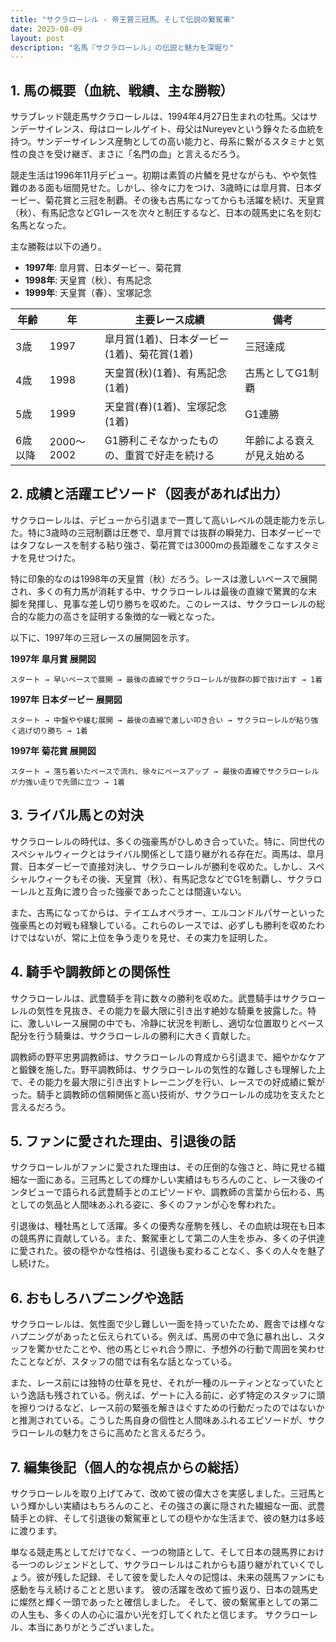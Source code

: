 ```yaml
---
title: "サクラローレル - 帝王賞三冠馬、そして伝説の繋駕車"
date: 2025-08-09
layout: post
description: "名馬『サクラローレル』の伝説と魅力を深堀り"
---
```


## 1. 馬の概要（血統、戦績、主な勝鞍）

サラブレッド競走馬サクラローレルは、1994年4月27日生まれの牡馬。父はサンデーサイレンス、母はローレルゲイト、母父はNureyevという錚々たる血統を持つ。サンデーサイレンス産駒としての高い能力と、母系に繋がるスタミナと気性の良さを受け継ぎ、まさに「名門の血」と言えるだろう。

競走生活は1996年11月デビュー。初期は素質の片鱗を見せながらも、やや気性難のある面も垣間見せた。しかし、徐々に力をつけ、3歳時には皐月賞、日本ダービー、菊花賞と三冠を制覇。その後も古馬になってからも活躍を続け、天皇賞（秋）、有馬記念などG1レースを次々と制圧するなど、日本の競馬史に名を刻む名馬となった。

主な勝鞍は以下の通り。

* **1997年**: 皐月賞、日本ダービー、菊花賞
* **1998年**: 天皇賞（秋）、有馬記念
* **1999年**: 天皇賞（春）、宝塚記念


| 年齢 | 年 | 主要レース成績 | 備考 |
|---|---|---|---|
| 3歳 | 1997 | 皐月賞(1着)、日本ダービー(1着)、菊花賞(1着) | 三冠達成 |
| 4歳 | 1998 | 天皇賞(秋)(1着)、有馬記念(1着) | 古馬としてG1制覇 |
| 5歳 | 1999 | 天皇賞(春)(1着)、宝塚記念(1着) | G1連勝 |
| 6歳以降 | 2000～2002 |  G1勝利こそなかったものの、重賞で好走を続ける |  年齢による衰えが見え始める |


## 2. 成績と活躍エピソード（図表があれば出力）

サクラローレルは、デビューから引退まで一貫して高いレベルの競走能力を示した。特に3歳時の三冠制覇は圧巻で、皐月賞では抜群の瞬発力、日本ダービーではタフなレースを制する粘り強さ、菊花賞では3000mの長距離をこなすスタミナを見せつけた。

特に印象的なのは1998年の天皇賞（秋）だろう。レースは激しいペースで展開され、多くの有力馬が消耗する中、サクラローレルは最後の直線で驚異的な末脚を発揮し、見事な差し切り勝ちを収めた。このレースは、サクラローレルの総合的な能力の高さを証明する象徴的な一戦となった。

以下に、1997年の三冠レースの展開図を示す。

**1997年 皐月賞 展開図**

```
スタート → 早いペースで展開 → 最後の直線でサクラローレルが抜群の脚で抜け出す → 1着
```

**1997年 日本ダービー 展開図**

```
スタート → 中盤やや緩む展開 → 最後の直線で激しい叩き合い → サクラローレルが粘り強く逃げ切り勝ち → 1着
```

**1997年 菊花賞 展開図**

```
スタート → 落ち着いたペースで流れ、徐々にペースアップ → 最後の直線でサクラローレルが力強い走りで先頭に立つ → 1着
```


## 3. ライバル馬との対決

サクラローレルの時代は、多くの強豪馬がひしめき合っていた。特に、同世代のスペシャルウィークとはライバル関係として語り継がれる存在だ。両馬は、皐月賞、日本ダービーで直接対決し、サクラローレルが勝利を収めた。しかし、スペシャルウィークもその後、天皇賞（秋）、有馬記念などでG1を制覇し、サクラローレルと互角に渡り合った強豪であったことは間違いない。

また、古馬になってからは、テイエムオペラオー、エルコンドルパサーといった強豪馬との対戦も経験している。これらのレースでは、必ずしも勝利を収めたわけではないが、常に上位を争う走りを見せ、その実力を証明した。


## 4. 騎手や調教師との関係性

サクラローレルは、武豊騎手を背に数々の勝利を収めた。武豊騎手はサクラローレルの気性を見抜き、その能力を最大限に引き出す絶妙な騎乗を披露した。特に、激しいレース展開の中でも、冷静に状況を判断し、適切な位置取りとペース配分を行う騎乗は、サクラローレルの勝利に大きく貢献した。

調教師の野平忠男調教師は、サクラローレルの育成から引退まで、細やかなケアと鍛錬を施した。野平調教師は、サクラローレルの気性的な難しさも理解した上で、その能力を最大限に引き出すトレーニングを行い、レースでの好成績に繋がった。騎手と調教師の信頼関係と高い技術が、サクラローレルの成功を支えたと言えるだろう。


## 5. ファンに愛された理由、引退後の話

サクラローレルがファンに愛された理由は、その圧倒的な強さと、時に見せる繊細な一面にある。三冠馬としての輝かしい実績はもちろんのこと、レース後のインタビューで語られる武豊騎手とのエピソードや、調教師の言葉から伝わる、馬としての気品と人間味あふれる姿に、多くのファンが心を奪われた。

引退後は、種牡馬として活躍。多くの優秀な産駒を残し、その血統は現在も日本の競馬界に貢献している。また、繋駕車として第二の人生を歩み、多くの子供達に愛された。彼の穏やかな性格は、引退後も変わることなく、多くの人々を魅了し続けた。


## 6. おもしろハプニングや逸話

サクラローレルは、気性面で少し難しい一面を持っていたため、厩舎では様々なハプニングがあったと伝えられている。例えば、馬房の中で急に暴れ出し、スタッフを驚かせたことや、他の馬とじゃれ合う際に、予想外の行動で周囲を笑わせたことなどが、スタッフの間では有名な話となっている。

また、レース前には独特の仕草を見せ、それが一種のルーティンとなっていたという逸話も残されている。例えば、ゲートに入る前に、必ず特定のスタッフに頭を擦りつけるなど、レース前の緊張を解きほぐすための行動だったのではないかと推測されている。こうした馬自身の個性と人間味あふれるエピソードが、サクラローレルの魅力をさらに高めたと言えるだろう。


## 7. 編集後記（個人的な視点からの総括）

サクラローレルを取り上げてみて、改めて彼の偉大さを実感しました。三冠馬という輝かしい実績はもちろんのこと、その強さの裏に隠された繊細な一面、武豊騎手との絆、そして引退後の繋駕車としての穏やかな生活まで、彼の魅力は多岐に渡ります。

単なる競走馬としてだけでなく、一つの物語として、そして日本の競馬界における一つのレジェンドとして、サクラローレルはこれからも語り継がれていくでしょう。彼が残した記録、そして彼を愛した人々の記憶は、未来の競馬ファンにも感動を与え続けることと思います。  彼の活躍を改めて振り返り、日本の競馬史に燦然と輝く一頭であったと確信しました。  そして、彼の繋駕車としての第二の人生も、多くの人の心に温かい光を灯してくれたと信じます。  サクラローレル、本当にありがとうございました。
